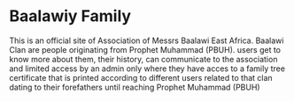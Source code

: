 # Baalawiy Family

This is an official site of Association of Messrs Baalawi East Africa. Baalawi Clan are people originating from Prophet Muhammad (PBUH).
users get to know more about them, their history, can communicate to the association and limited access by an admin only where they have acces to a family tree certificate that is printed according to different users related to that clan dating to their forefathers until reaching Prophet Muhammad (PBUH)
